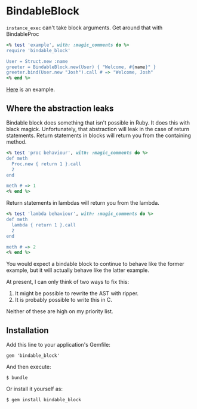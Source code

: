 # BindableBlock

`instance_exec` can't take block arguments. Get around that with BindableProc

```ruby
<% test 'example', with: :magic_comments do %>
require 'bindable_block'

User = Struct.new :name
greeter = BindableBlock.new(User) { "Welcome, #{name}" }
greeter.bind(User.new "Josh").call # => "Welcome, Josh"
<% end %>
```

[Here](https://github.com/JoshCheek/surrogate/blob/eb1d7f98a148c032f6d3ef1d8df8b703386f286d/lib/surrogate/options.rb#L32-34) is an example.

## Where the abstraction leaks

Bindable block does something that isn't possible in Ruby.
It does this with black magick. Unfortunately, that abstraction
will leak in the case of return statements. Return statements in
blocks will return you from the containing method.

```ruby
<% test 'proc behaviour', with: :magic_comments do %>
def meth
  Proc.new { return 1 }.call
  2
end

meth # => 1
<% end %>
```


Return statements in lambdas will return you from the lambda.

```ruby
<% test 'lambda behaviour', with: :magic_comments do %>
def meth
  lambda { return 1 }.call
  2
end

meth # => 2
<% end %>
```

You would expect a bindable block to continue to behave like the
former example, but it will actually behave like the latter example.

At present, I can only think of two ways to fix this:

1) It might be possible to rewrite the AST with ripper.
2) It is probably possible to write this in C.

Neither of these are high on my priority list.


## Installation

Add this line to your application's Gemfile:

    gem 'bindable_block'

And then execute:

    $ bundle

Or install it yourself as:

    $ gem install bindable_block
